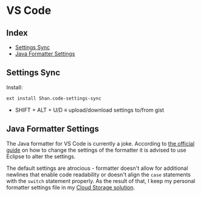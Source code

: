 # VS Code

## Index

  - [Settings Sync](#settings-sync)
  - [Java Formatter Settings](#java-formatter-settings)

## Settings Sync

Install:
```bash
ext install Shan.code-settings-sync
```

- SHIFT + ALT + U/D $\equiv$ upload/download settings to/from gist

## Java Formatter Settings

The Java formatter for VS Code is currently a joke. According to [the official guide](https://github.com/redhat-developer/vscode-java/wiki/Formatter-settings) on how to change the settings of the formatter it is advised to use Eclipse to alter the settings.

The default settings are atrocious - formatter doesn't allow for additional newlines that enable code readability or doesn't align the `case` statements with the `switch` statement properly. As the result of that, I keep my personal formatter settings file in my [Cloud Storage solution](pc-setup.md#definitions).

